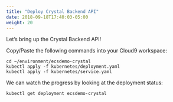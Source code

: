 ```yaml
---
title: "Deploy Crystal Backend API"
date: 2018-09-18T17:40:03-05:00
weight: 20
---
```


Let’s bring up the Crystal Backend API!

Copy/Paste the following commands into your Cloud9 workspace:

```
cd ~/environment/ecsdemo-crystal
kubectl apply -f kubernetes/deployment.yaml
kubectl apply -f kubernetes/service.yaml

```

We can watch the progress by looking at the deployment status:
```
kubectl get deployment ecsdemo-crystal
```
